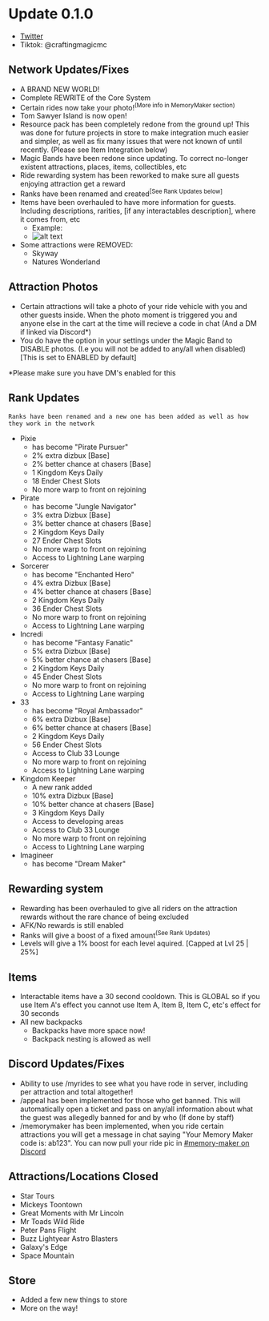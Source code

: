 # Update 0.1.0
- [Twitter](https://twitter.com/craftingmagicmc "Twitter")
- Tiktok: @craftingmagicmc

## Network Updates/Fixes

+ A BRAND NEW WORLD!
+ Complete REWRITE of the Core System
+ Certain rides now take your photo!<sup>(More info in MemoryMaker section)</sup>
+ Tom Sawyer Island is now open!
+ Resource pack has been completely redone from the ground up! This was done for future projects in store to make integration much easier and simpler, as well as fix many issues that were not known of until recently. (Please see Item Integration below)
+ Magic Bands have been redone since updating. To correct no-longer existent attractions, places, items, collectibles, etc
+ Ride rewarding system has been reworked to make sure all guests enjoying attraction get a reward
+ Ranks have been renamed and created<sup>[See Rank Updates below]</sup>
+ Items have been overhauled to have more information for guests. Including descriptions, rarities, [if any interactables description], where it comes from, etc
    * Example:
    * ![alt text](https://i.imgur.com/tggtgcu.png "Item info description")
+ Some attractions were REMOVED:
    * Skyway
    * Natures Wonderland

## Attraction Photos
+ Certain attractions will take a photo of your ride vehicle with you and other guests inside. When the photo moment is triggered you and anyone else in the cart at the time will recieve a code in chat (And a DM if linked via Discord*)
+ You do have the option in your settings under the Magic Band to DISABLE photos. (I.e you will not be added to any/all when disabled) [This is set to ENABLED by default]

*Please make sure you have DM's enabled for this

## Rank Updates

`Ranks have been renamed and a new one has been added as well as how they work in the network`
+ Pixie
    * has become "Pirate Pursuer"
    * 2% extra dizbux [Base]
    * 2% better chance at chasers [Base]
    * 1 Kingdom Keys Daily
    * 18 Ender Chest Slots
    * No more warp to front on rejoining
+ Pirate
    * has become "Jungle Navigator"
    * 3% extra Dizbux [Base]
    * 3% better chance at chasers [Base]
    * 2 Kingdom Keys Daily
    * 27 Ender Chest Slots
    * No more warp to front on rejoining
    * Access to Lightning Lane warping
+ Sorcerer
    * has become "Enchanted Hero"
    * 4% extra Dizbux [Base]
    * 4% better chance at chasers [Base]
    * 2 Kingdom Keys Daily
    * 36 Ender Chest Slots
    * No more warp to front on rejoining
    * Access to Lightning Lane warping
+ Incredi
    * has become "Fantasy Fanatic"
    * 5% extra Dizbux [Base]
    * 5% better chance at chasers [Base]
    * 2 Kingdom Keys Daily
    * 45 Ender Chest Slots
    * No more warp to front on rejoining
    * Access to Lightning Lane warping
+ 33
    * has become "Royal Ambassador"
    * 6% extra Dizbux [Base]
    * 6% better chance at chasers [Base]
    * 2 Kingdom Keys Daily
    * 56 Ender Chest Slots
    * Access to Club 33 Lounge
    * No more warp to front on rejoining
    * Access to Lightning Lane warping
+ Kingdom Keeper
    * A new rank added
    * 10% extra Dizbux [Base]
    * 10% better chance at chasers [Base]
    * 3 Kingdom Keys Daily
    * Access to developing areas
    * Access to Club 33 Lounge
    * No more warp to front on rejoining
    * Access to Lightning Lane warping
+ Imagineer
    * has become "Dream Maker"

## Rewarding system

+ Rewarding has been overhauled to give all riders on the attraction rewards without the rare chance of being excluded
+ AFK/No rewards is still enabled
+ Ranks will give a boost of a fixed amount<sup>(See Rank Updates)</sup>
+ Levels will give a 1% boost for each level aquired. [Capped at Lvl 25 | 25%]

## Items
+ Interactable items have a 30 second cooldown. This is GLOBAL so if you use Item A's effect you cannot use Item A, Item B, Item C, etc's effect for 30 seconds
+ All new backpacks
    * Backpacks have more space now!
    * Backpack nesting is allowed as well

## Discord Updates/Fixes

+ Ability to use /myrides to see what you have rode in server, including per attraction and total altogether!
+ /appeal has been implemented for those who get banned. This will automatically open a ticket and pass on any/all information about what the guest was allegedly banned for and by who (If done by staff)
+ /memorymaker has been implemented, when you ride certain attractions you will get a message in chat saying "Your Memory Maker code is: ab123". You can now pull your ride pic in [#memory-maker on Discord](https://discord.com/channels/1049038245457047652/1074117258458189834)

## Attractions/Locations Closed

+ Star Tours
+ Mickeys Toontown
+ Great Moments with Mr Lincoln
+ Mr Toads Wild Ride
+ Peter Pans Flight
+ Buzz Lightyear Astro Blasters
+ Galaxy's Edge
+ Space Mountain

## Store

+ Added a few new things to store
+ More on the way!
